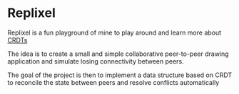 # Replixel

Replixel is a fun playground of mine to play around and learn more about [CRDTs](https://jakelazaroff.com/words/an-interactive-intro-to-crdts/)

The idea is to create a small and simple collaborative peer-to-peer drawing application and simulate
losing connectivity between peers.

The goal of the project is then to implement a data structure based on CRDT to reconcile
the state between peers and resolve conflicts automatically
